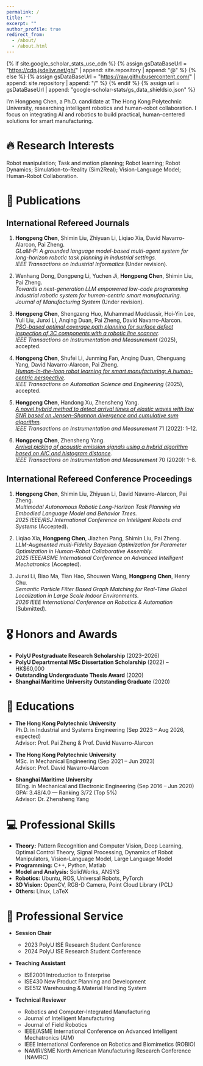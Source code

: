 ```yaml
---
permalink: /
title: ""
excerpt: ""
author_profile: true
redirect_from: 
  - /about/
  - /about.html
---
```


{% if site.google_scholar_stats_use_cdn %}
{% assign gsDataBaseUrl = "https://cdn.jsdelivr.net/gh/" | append: site.repository | append: "@" %}
{% else %}
{% assign gsDataBaseUrl = "https://raw.githubusercontent.com/" | append: site.repository | append: "/" %}
{% endif %}
{% assign url = gsDataBaseUrl | append: "google-scholar-stats/gs_data_shieldsio.json" %}

<span class='anchor' id='about-me'></span>

I’m Hongpeng Chen, a Ph.D. candidate at The Hong Kong Polytechnic University, researching intelligent robotics and human-robot collaboration. I focus on integrating AI and robotics to build practical, human-centered solutions for smart manufacturing.

# 🔥 Research Interests
Robot manipulation; Task and motion planning; Robot learning; Robot Dynamics; Simulation-to-Reality (Sim2Real); Vision-Language Model; Human-Robot Collaboration.

# 📝 Publications 

## International Refereed Journals
1. **Hongpeng Chen**, Shimin Liu, Zhiyuan Li, Liqiao Xia, David Navarro-Alarcon, Pai Zheng.  
   *GLaM-P: A grounded language model-based multi-agent system for long-horizon robotic task planning in industrial settings.*  
   _IEEE Transactions on Industrial Informatics_ (Under revision).

2. Wenhang Dong, Dongpeng Li, Yuchen Ji, **Hongpeng Chen**, Shimin Liu, Pai Zheng.  
   *Towards a next-generation LLM empowered low-code programming industrial robotic system for human-centric smart manufacturing.*  
   _Journal of Manufacturing System_ (Under revision).

3. **Hongpeng Chen**, Shengzeng Huo, Muhammad Muddassir, Hoi-Yin Lee, Yuli Liu, Junxi Li, Anqing Duan, Pai Zheng, David Navarro-Alarcon.  
   *<a href="https://scholar.google.com/citations?view_op=view_citation&hl=zh-TW&user=Zn4ROH4AAAAJ&citation_for_view=Zn4ROH4AAAAJ:2osOgNQ5qMEC" target="_blank">PSO-based optimal coverage path planning for surface defect inspection of 3C components with a robotic line scanner</a>.*  
   _IEEE Transactions on Instrumentation and Measurement_ (2025), accepted. <span class='show_paper_citations' data='Zn4ROH4AAAAJ:2osOgNQ5qMEC'></span>

4. **Hongpeng Chen**, Shufei Li, Junming Fan, Anqing Duan, Chenguang Yang, David Navarro-Alarcon, Pai Zheng.  
   *<a href="https://scholar.google.com/citations?view_op=view_citation&hl=zh-TW&user=Zn4ROH4AAAAJ&citation_for_view=Zn4ROH4AAAAJ:UeHWp8X0CEIC" target="_blank">Human-in-the-loop robot learning for smart manufacturing: A human-centric perspective</a>.*  
   _IEEE Transactions on Automation Science and Engineering_ (2025), accepted. <span class='show_paper_citations' data='Zn4ROH4AAAAJ:UeHWp8X0CEIC'></span>

5. **Hongpeng Chen**, Handong Xu, Zhensheng Yang.  
   *<a href="https://scholar.google.com/citations?view_op=view_citation&hl=zh-TW&user=Zn4ROH4AAAAJ&citation_for_view=Zn4ROH4AAAAJ:u-x6o8ySG0sC" target="_blank">A novel hybrid method to detect arrival times of elastic waves with low SNR based on Jensen–Shannon divergence and cumulative sum algorithm</a>.*  
   _IEEE Transactions on Instrumentation and Measurement_ 71 (2022): 1–12. <span class='show_paper_citations' data='Zn4ROH4AAAAJ:u-x6o8ySG0sC'></span>

6. **Hongpeng Chen**, Zhensheng Yang.  
   *<a href="https://scholar.google.com/citations?view_op=view_citation&hl=zh-TW&user=Zn4ROH4AAAAJ&citation_for_view=Zn4ROH4AAAAJ:u5HHmVD_uO8C" target="_blank">Arrival picking of acoustic emission signals using a hybrid algorithm based on AIC and histogram distance</a>.*  
   _IEEE Transactions on Instrumentation and Measurement_ 70 (2020): 1–8. <span class='show_paper_citations' data='Zn4ROH4AAAAJ:u5HHmVD_uO8C'></span>

## International Refereed Conference Proceedings

1. **Hongpeng Chen**, Shimin Liu, Zhiyuan Li, David Navarro-Alarcon, Pai Zheng.  
   *Multimodal Autonomous Robotic Long-Horizon Task Planning via Embodied Language Model and Behavior Trees.*  
   _2025 IEEE/RSJ International Conference on Intelligent Robots and Systems_ (Accepted).

2. Liqiao Xia, **Hongpeng Chen**, Jiazhen Pang, Shimin Liu, Pai Zheng.  
   *LLM-Augmented multi-Fidelity Bayesian Optimization for Parameter Optimization in Human-Robot Collaborative Assembly.*  
   _2025 IEEE/ASME International Conference on Advanced Intelligent Mechatronics_ (Accepted).

3. Junxi Li, Biao Ma, Tian Hao, Shouwen Wang, **Hongpeng Chen**, Henry Chu.  
   *Semantic Particle Filter Based Graph Matching for Real-Time Global Localization in Large Scale Indoor Environments.*  
   _2026 IEEE International Conference on Robotics & Automation_ (Submitted).

# 🎖 Honors and Awards
- **PolyU Postgraduate Research Scholarship** (2023–2026)
- **PolyU Departmental MSc Dissertation Scholarship** (2022) – HK$60,000
- **Outstanding Undergraduate Thesis Award** (2020)
- **Shanghai Maritime University Outstanding Graduate** (2020)

# 📖 Educations
- **The Hong Kong Polytechnic University**  
  Ph.D. in Industrial and Systems Engineering (Sep 2023 – Aug 2026, expected)  
  Advisor: Prof. Pai Zheng & Prof. David Navarro-Alarcon

- **The Hong Kong Polytechnic University**  
  MSc. in Mechanical Engineering (Sep 2021 – Jun 2023)  
  Advisor: Prof. David Navarro-Alarcon

- **Shanghai Maritime University**  
  BEng. in Mechanical and Electronic Engineering (Sep 2016 – Jun 2020)  
  GPA: 3.48/4.0 — Ranking 3/72 (Top 5%)  
  Advisor: Dr. Zhensheng Yang

# 💻 Professional Skills 
- **Theory:** Pattern Recognition and Computer Vision, Deep Learning, Optimal Control Theory, Signal Processing, Dynamics of Robot Manipulators, Vision-Language Model, Large Language Model
- **Programming:** C++, Python, Matlab
- **Model and Analysis:** SolidWorks, ANSYS
- **Robotics:** Ubuntu, ROS, Universal Robots, PyTorch
- **3D Vision:** OpenCV, RGB-D Camera, Point Cloud Library (PCL)
- **Others:** Linux, LaTeX

# 📝 Professional Service
- **Session Chair**
  - 2023 PolyU ISE Research Student Conference
  - 2024 PolyU ISE Research Student Conference

- **Teaching Assistant**
  - ISE2001 Introduction to Enterprise
  - ISE430 New Product Planning and Development
  - ISE512 Warehousing & Material Handling System

- **Technical Reviewer**
  - Robotics and Computer-Integrated Manufacturing
  - Journal of Intelligent Manufacturing
  - Journal of Field Robotics
  - IEEE/ASME International Conference on Advanced Intelligent Mechatronics (AIM)
  - IEEE International Conference on Robotics and Biomimetics (ROBIO)
  - NAMRI/SME North American Manufacturing Research Conference (NAMRC)